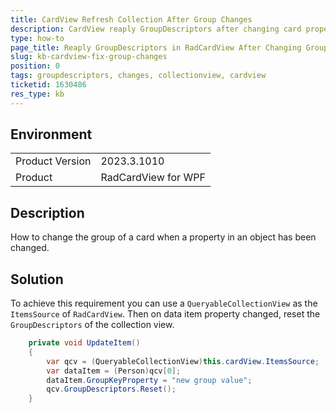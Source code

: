```yaml
---
title: CardView Refresh Collection After Group Changes
description: CardView reaply GroupDescriptors after changing card property of the item
type: how-to
page_title: Reaply GroupDescriptors in RadCardView After Changing Group Item
slug: kb-cardview-fix-group-changes
position: 0
tags: groupdescriptors, changes, collectionview, cardview
ticketid: 1630486
res_type: kb
---
```


## Environment
<table>
    <tbody>
        <tr>
            <td>Product Version</td>
            <td>2023.3.1010</td>
        </tr>
        <tr>
            <td>Product</td>
            <td>RadCardView for WPF</td>
        </tr>
    </tbody>
</table>

## Description

How to change the group of a card when a property in an object has been changed.

## Solution

To achieve this requirement you can use a `QueryableCollectionView` as the `ItemsSource` of `RadCardView`. Then on data item property changed, reset the `GroupDescriptors` of the collection view.


```C#
	private void UpdateItem()
	{
 		var qcv = (QueryableCollectionView)this.cardView.ItemsSource;
   		var dataItem = (Person)qcv[0];
		dataItem.GroupKeyProperty = "new group value";
		qcv.GroupDescriptors.Reset();
	}
```
